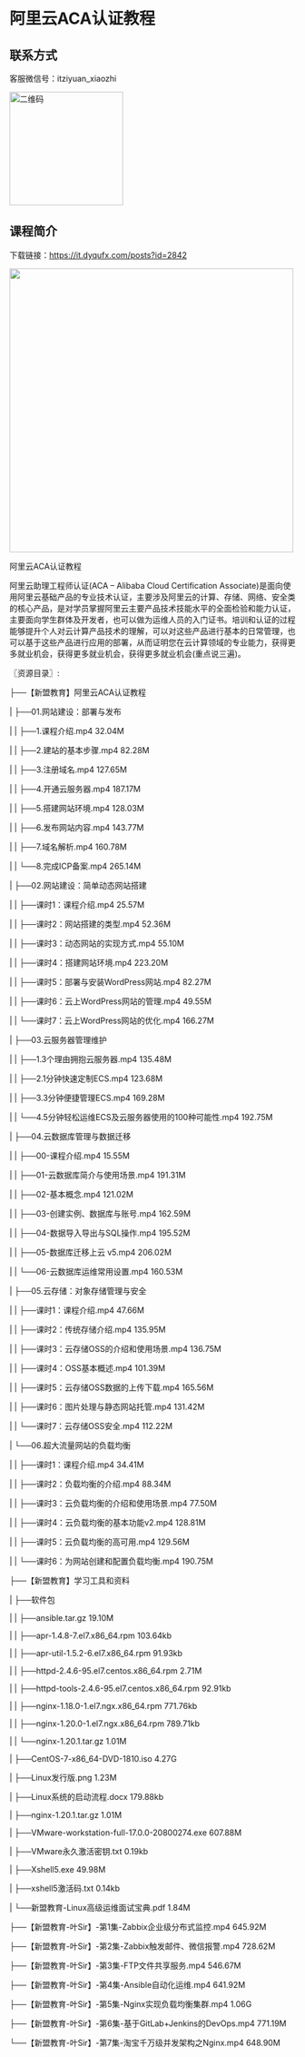 # 阿里云ACA认证教程

## 联系方式

客服微信号：itziyuan_xiaozhi

<img src="https://ziyuanyun.oss-cn-guangzhou.aliyuncs.com/common/20240614073449/666b82192834a.jpg" width="200" height="200" alt="二维码">

## 课程简介

下载链接：https://it.dyqufx.com/posts?id=2842

<img src="https://ziyuanyun.oss-cn-guangzhou.aliyuncs.com/yun/20240515184349/664491e53bca4.jpg" width="500" alt="">

  阿里云ACA认证教程



 阿里云助理工程师认证(ACA – Alibaba Cloud Certification Associate)是面向使用阿里云基础产品的专业技术认证，主要涉及阿里云的计算、存储、网络、安全类的核心产品，是对学员掌握阿里云主要产品技术技能水平的全面检验和能力认证， 主要面向学生群体及开发者，也可以做为运维人员的入门证书。培训和认证的过程能够提升个人对云计算产品技术的理解，可以对这些产品进行基本的日常管理，也可以基于这些产品进行应用的部署，从而证明您在云计算领域的专业能力，获得更多就业机会，获得更多就业机会，获得更多就业机会(重点说三遍)。

 〖资源目录〗:

 ├──【新盟教育】阿里云ACA认证教程

 | ├──01.网站建设：部署与发布

 | | ├──1.课程介绍.mp4 32.04M

 | | ├──2.建站的基本步骤.mp4 82.28M

 | | ├──3.注册域名.mp4 127.65M

 | | ├──4.开通云服务器.mp4 187.17M

 | | ├──5.搭建网站环境.mp4 128.03M

 | | ├──6.发布网站内容.mp4 143.77M

 | | ├──7.域名解析.mp4 160.78M

 | | └──8.完成ICP备案.mp4 265.14M

 | ├──02.网站建设：简单动态网站搭建

 | | ├──课时1：课程介绍.mp4 25.57M

 | | ├──课时2：网站搭建的类型.mp4 52.36M

 | | ├──课时3：动态网站的实现方式.mp4 55.10M

 | | ├──课时4：搭建网站环境.mp4 223.20M

 | | ├──课时5：部署与安装WordPress网站.mp4 82.27M

 | | ├──课时6：云上WordPress网站的管理.mp4 49.55M

 | | └──课时7：云上WordPress网站的优化.mp4 166.27M

 | ├──03.云服务器管理维护

 | | ├──1.3个理由拥抱云服务器.mp4 135.48M

 | | ├──2.1分钟快速定制ECS.mp4 123.68M

 | | ├──3.3分钟便捷管理ECS.mp4 169.28M

 | | └──4.5分钟轻松运维ECS及云服务器使用的100种可能性.mp4 192.75M

 | ├──04.云数据库管理与数据迁移

 | | ├──00-课程介绍.mp4 15.55M

 | | ├──01-云数据库简介与使用场景.mp4 191.31M

 | | ├──02-基本概念.mp4 121.02M

 | | ├──03-创建实例、数据库与账号.mp4 162.59M

 | | ├──04-数据导入导出与SQL操作.mp4 195.52M

 | | ├──05-数据库迁移上云 v5.mp4 206.02M

 | | └──06-云数据库运维常用设置.mp4 160.53M

 | ├──05.云存储：对象存储管理与安全

 | | ├──课时1：课程介绍.mp4 47.66M

 | | ├──课时2：传统存储介绍.mp4 135.95M

 | | ├──课时3：云存储OSS的介绍和使用场景.mp4 136.75M

 | | ├──课时4：OSS基本概述.mp4 101.39M

 | | ├──课时5：云存储OSS数据的上传下载.mp4 165.56M

 | | ├──课时6：图片处理与静态网站托管.mp4 131.42M

 | | └──课时7：云存储OSS安全.mp4 112.22M

 | └──06.超大流量网站的负载均衡

 | | ├──课时1：课程介绍.mp4 34.41M

 | | ├──课时2：负载均衡的介绍.mp4 88.34M

 | | ├──课时3：云负载均衡的介绍和使用场景.mp4 77.50M

 | | ├──课时4：云负载均衡的基本功能v2.mp4 128.81M

 | | ├──课时5：云负载均衡的高可用.mp4 129.56M

 | | └──课时6：为网站创建和配置负载均衡.mp4 190.75M

 ├──【新盟教育】学习工具和资料

 | ├──软件包

 | | ├──ansible.tar.gz 19.10M

 | | ├──apr-1.4.8-7.el7.x86_64.rpm 103.64kb

 | | ├──apr-util-1.5.2-6.el7.x86_64.rpm 91.93kb

 | | ├──httpd-2.4.6-95.el7.centos.x86_64.rpm 2.71M

 | | ├──httpd-tools-2.4.6-95.el7.centos.x86_64.rpm 92.91kb

 | | ├──nginx-1.18.0-1.el7.ngx.x86_64.rpm 771.76kb

 | | ├──nginx-1.20.0-1.el7.ngx.x86_64.rpm 789.71kb

 | | └──nginx-1.20.1.tar.gz 1.01M

 | ├──CentOS-7-x86_64-DVD-1810.iso 4.27G

 | ├──Linux发行版.png 1.23M

 | ├──Linux系统的启动流程.docx 179.88kb

 | ├──nginx-1.20.1.tar.gz 1.01M

 | ├──VMware-workstation-full-17.0.0-20800274.exe 607.88M

 | ├──VMware永久激活密钥.txt 0.19kb

 | ├──Xshell5.exe 49.98M

 | ├──xshell5激活码.txt 0.14kb

 | └──新盟教育-Linux高级运维面试宝典.pdf 1.84M

 ├──【新盟教育-叶Sir】-第1集-Zabbix企业级分布式监控.mp4 645.92M

 ├──【新盟教育-叶Sir】-第2集-Zabbix触发邮件、微信报警.mp4 728.62M

 ├──【新盟教育-叶Sir】-第3集-FTP文件共享服务.mp4 546.67M

 ├──【新盟教育-叶Sir】-第4集-Ansible自动化运维.mp4 641.92M

 ├──【新盟教育-叶Sir】-第5集-Nginx实现负载均衡集群.mp4 1.06G

 ├──【新盟教育-叶Sir】-第6集-基于GitLab+Jenkins的DevOps.mp4 771.19M

 └──【新盟教育-叶Sir】-第7集-淘宝千万级并发架构之Nginx.mp4 648.90M

  